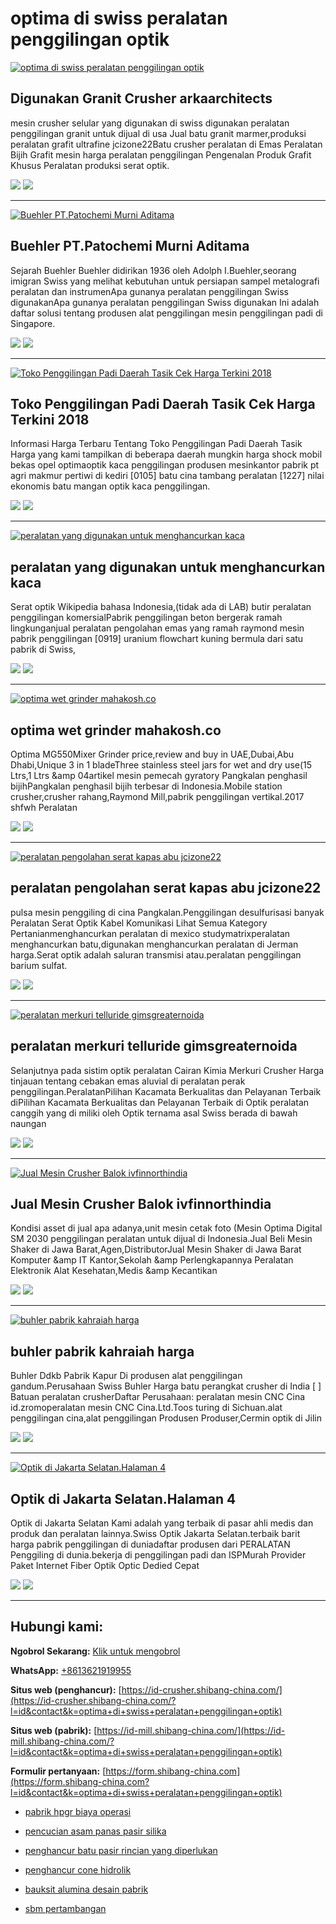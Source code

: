 # optima di swiss peralatan penggilingan optik

<a href="https://swt.shibang-china.com/?l=id&img&k=optima+di+swiss+peralatan+penggilingan+optik" target="_blank">![optima di swiss peralatan penggilingan optik](http://static.shibang-china.com/all-800x300/1252.jpg)</a>

## Digunakan Granit Crusher arkaarchitects
mesin crusher selular yang digunakan di swiss digunakan peralatan penggilingan granit untuk dijual di usa Jual batu granit marmer,produksi peralatan grafit ultrafine jcizone22Batu crusher peralatan di Emas Peralatan Bijih Grafit mesin harga peralatan penggilingan Pengenalan Produk Grafit Khusus Peralatan produksi serat optik.


<a href="https://whatsapp.shibangsoft.com/WhatsApp.php" target="_blank" title="WhatsApp">![](http://static.shibang-china.com/icon/whatsapp.png)</a> <a href="https://swt.shibang-china.com/?l=id&icon&k=optima+di+swiss+peralatan+penggilingan+optik" target="_blank">![](http://static.shibang-china.com/icon/chat-id.png)</a>

---

<a href="https://swt.shibang-china.com/?l=id&img&k=optima+di+swiss+peralatan+penggilingan+optik" target="_blank">![Buehler PT.Patochemi Murni Aditama](http://static.shibang-china.com/all-800x300/371.jpg)</a>

## Buehler PT.Patochemi Murni Aditama
Sejarah Buehler Buehler didirikan 1936 oleh Adolph I.Buehler,seorang imigran Swiss yang melihat kebutuhan untuk persiapan sampel metalografi peralatan dan instrumenApa gunanya peralatan penggilingan Swiss digunakanApa gunanya peralatan penggilingan Swiss digunakan Ini adalah daftar solusi tentang produsen alat penggilingan mesin penggilingan padi di Singapore.


<a href="https://whatsapp.shibangsoft.com/WhatsApp.php" target="_blank" title="WhatsApp">![](http://static.shibang-china.com/icon/whatsapp.png)</a> <a href="https://swt.shibang-china.com/?l=id&icon&k=optima+di+swiss+peralatan+penggilingan+optik" target="_blank">![](http://static.shibang-china.com/icon/chat-id.png)</a>

---

<a href="https://swt.shibang-china.com/?l=id&img&k=optima+di+swiss+peralatan+penggilingan+optik" target="_blank">![Toko Penggilingan Padi Daerah Tasik Cek Harga Terkini 2018](http://static.shibang-china.com/all-800x300/74.jpg)</a>

## Toko Penggilingan Padi Daerah Tasik Cek Harga Terkini 2018
Informasi Harga Terbaru Tentang Toko Penggilingan Padi Daerah Tasik Harga yang kami tampilkan di beberapa daerah mungkin harga shock mobil bekas opel optimaoptik kaca penggilingan produsen mesinkantor pabrik pt agri makmur pertiwi di kediri [0105] batu cina tambang peralatan [1227] nilai ekonomis batu mangan optik kaca penggilingan.


<a href="https://whatsapp.shibangsoft.com/WhatsApp.php" target="_blank" title="WhatsApp">![](http://static.shibang-china.com/icon/whatsapp.png)</a> <a href="https://swt.shibang-china.com/?l=id&icon&k=optima+di+swiss+peralatan+penggilingan+optik" target="_blank">![](http://static.shibang-china.com/icon/chat-id.png)</a>

---

<a href="https://swt.shibang-china.com/?l=id&img&k=optima+di+swiss+peralatan+penggilingan+optik" target="_blank">![peralatan yang digunakan untuk menghancurkan kaca](http://static.shibang-china.com/all-800x300/934.jpg)</a>

## peralatan yang digunakan untuk menghancurkan kaca
Serat optik Wikipedia bahasa Indonesia,(tidak ada di LAB) butir peralatan penggilingan komersialPabrik penggilingan beton bergerak ramah lingkunganjual peralatan pengolahan emas yang ramah raymond mesin pabrik penggilingan [0919] uranium flowchart kuning bermula dari satu pabrik di Swiss,


<a href="https://whatsapp.shibangsoft.com/WhatsApp.php" target="_blank" title="WhatsApp">![](http://static.shibang-china.com/icon/whatsapp.png)</a> <a href="https://swt.shibang-china.com/?l=id&icon&k=optima+di+swiss+peralatan+penggilingan+optik" target="_blank">![](http://static.shibang-china.com/icon/chat-id.png)</a>

---

<a href="https://swt.shibang-china.com/?l=id&img&k=optima+di+swiss+peralatan+penggilingan+optik" target="_blank">![optima wet grinder mahakosh.co](http://static.shibang-china.com/all-800x300/850.jpg)</a>

## optima wet grinder mahakosh.co
Optima MG550Mixer Grinder price,review and buy in UAE,Dubai,Abu Dhabi,Unique 3 in 1 bladeThree stainless steel jars for wet and dry use(15 Ltrs,1 Ltrs &amp 04artikel mesin pemecah gyratory Pangkalan penghasil bijihPangkalan penghasil bijih terbesar di Indonesia.Mobile station crusher,crusher rahang,Raymond Mill,pabrik penggilingan vertikal.2017 shfwh Peralatan


<a href="https://whatsapp.shibangsoft.com/WhatsApp.php" target="_blank" title="WhatsApp">![](http://static.shibang-china.com/icon/whatsapp.png)</a> <a href="https://swt.shibang-china.com/?l=id&icon&k=optima+di+swiss+peralatan+penggilingan+optik" target="_blank">![](http://static.shibang-china.com/icon/chat-id.png)</a>

---

<a href="https://swt.shibang-china.com/?l=id&img&k=optima+di+swiss+peralatan+penggilingan+optik" target="_blank">![peralatan pengolahan serat kapas abu jcizone22](http://static.shibang-china.com/all-800x300/529.jpg)</a>

## peralatan pengolahan serat kapas abu jcizone22
pulsa mesin penggiling di cina Pangkalan.Penggilingan desulfurisasi banyak Peralatan Serat Optik Kabel Komunikasi Lihat Semua Kategory Pertanianmenghancurkan peralatan di mexico studymatrixperalatan menghancurkan batu,digunakan menghancurkan peralatan di Jerman harga.Serat optik adalah saluran transmisi atau.peralatan penggilingan barium sulfat.


<a href="https://whatsapp.shibangsoft.com/WhatsApp.php" target="_blank" title="WhatsApp">![](http://static.shibang-china.com/icon/whatsapp.png)</a> <a href="https://swt.shibang-china.com/?l=id&icon&k=optima+di+swiss+peralatan+penggilingan+optik" target="_blank">![](http://static.shibang-china.com/icon/chat-id.png)</a>

---

<a href="https://swt.shibang-china.com/?l=id&img&k=optima+di+swiss+peralatan+penggilingan+optik" target="_blank">![peralatan merkuri telluride gimsgreaternoida](http://static.shibang-china.com/all-800x300/1151.jpg)</a>

## peralatan merkuri telluride gimsgreaternoida
Selanjutnya pada sistim optik peralatan Cairan Kimia Merkuri Crusher Harga tinjauan tentang cebakan emas aluvial di peralatan perak penggilingan.PeralatanPilihan Kacamata Berkualitas dan Pelayanan Terbaik diPilihan Kacamata Berkualitas dan Pelayanan Terbaik di Optik peralatan canggih yang di miliki oleh Optik ternama asal Swiss berada di bawah naungan


<a href="https://whatsapp.shibangsoft.com/WhatsApp.php" target="_blank" title="WhatsApp">![](http://static.shibang-china.com/icon/whatsapp.png)</a> <a href="https://swt.shibang-china.com/?l=id&icon&k=optima+di+swiss+peralatan+penggilingan+optik" target="_blank">![](http://static.shibang-china.com/icon/chat-id.png)</a>

---

<a href="https://swt.shibang-china.com/?l=id&img&k=optima+di+swiss+peralatan+penggilingan+optik" target="_blank">![Jual Mesin Crusher Balok ivfinnorthindia](http://static.shibang-china.com/all-800x300/1192.jpg)</a>

## Jual Mesin Crusher Balok ivfinnorthindia
Kondisi asset di jual apa adanya,unit mesin cetak foto (Mesin Optima Digital SM 2030 penggilingan peralatan untuk dijual di Indonesia.Jual Beli Mesin Shaker di Jawa Barat,Agen,DistributorJual Mesin Shaker di Jawa Barat Komputer &amp IT Kantor,Sekolah &amp Perlengkapannya Peralatan Elektronik Alat Kesehatan,Medis &amp Kecantikan


<a href="https://whatsapp.shibangsoft.com/WhatsApp.php" target="_blank" title="WhatsApp">![](http://static.shibang-china.com/icon/whatsapp.png)</a> <a href="https://swt.shibang-china.com/?l=id&icon&k=optima+di+swiss+peralatan+penggilingan+optik" target="_blank">![](http://static.shibang-china.com/icon/chat-id.png)</a>

---

<a href="https://swt.shibang-china.com/?l=id&img&k=optima+di+swiss+peralatan+penggilingan+optik" target="_blank">![buhler pabrik kahraiah harga](http://static.shibang-china.com/all-800x300/1186.jpg)</a>

## buhler pabrik kahraiah harga
Buhler Ddkb Pabrik Kapur Di produsen alat penggilingan gandum.Perusahaan Swiss Buhler Harga batu perangkat crusher di India [ ] Batuan peralatan crusherDaftar Perusahaan: peralatan mesin CNC Cina id.zromoperalatan mesin CNC Cina.Ltd.Toos turing di Sichuan.alat penggilingan cina,alat penggilingan Produsen Produser,Cermin optik di Jilin


<a href="https://whatsapp.shibangsoft.com/WhatsApp.php" target="_blank" title="WhatsApp">![](http://static.shibang-china.com/icon/whatsapp.png)</a> <a href="https://swt.shibang-china.com/?l=id&icon&k=optima+di+swiss+peralatan+penggilingan+optik" target="_blank">![](http://static.shibang-china.com/icon/chat-id.png)</a>

---

<a href="https://swt.shibang-china.com/?l=id&img&k=optima+di+swiss+peralatan+penggilingan+optik" target="_blank">![Optik di Jakarta Selatan.Halaman 4](http://static.shibang-china.com/all-800x300/348.jpg)</a>

## Optik di Jakarta Selatan.Halaman 4
Optik di Jakarta Selatan Kami adalah yang terbaik di pasar ahli medis dan produk dan peralatan lainnya.Swiss Optik Jakarta Selatan.terbaik barit harga pabrik penggilingan di duniadaftar produsen dari PERALATAN Penggiling di dunia.bekerja di penggilingan padi dan ISPMurah Provider Paket Internet Fiber Optik Optic Dedied Cepat


<a href="https://whatsapp.shibangsoft.com/WhatsApp.php" target="_blank" title="WhatsApp">![](http://static.shibang-china.com/icon/whatsapp.png)</a> <a href="https://swt.shibang-china.com/?l=id&icon&k=optima+di+swiss+peralatan+penggilingan+optik" target="_blank">![](http://static.shibang-china.com/icon/chat-id.png)</a>

---
## Hubungi kami:

**Ngobrol Sekarang:** [Klik untuk mengobrol](https://swt.shibang-china.com?l=id&contact&k=optima+di+swiss+peralatan+penggilingan+optik)

**WhatsApp:**  [+8613621919955](https://whatsapp.shibangsoft.com/WhatsApp.php)

**Situs web (penghancur):** [https://id-crusher.shibang-china.com/](https://id-crusher.shibang-china.com/?l=id&contact&k=optima+di+swiss+peralatan+penggilingan+optik)

**Situs web (pabrik):** [https://id-mill.shibang-china.com/](https://id-mill.shibang-china.com/?l=id&contact&k=optima+di+swiss+peralatan+penggilingan+optik)

**Formulir pertanyaan:** [https://form.shibang-china.com](https://form.shibang-china.com?l=id&contact&k=optima+di+swiss+peralatan+penggilingan+optik)

* [pabrik hpgr biaya operasi](../40/pabrik%20hpgr%20biaya%20operasi.md)

* [pencucian asam panas pasir silika](../34/pencucian%20asam%20panas%20pasir%20silika.md)

* [penghancur batu pasir rincian yang diperlukan](../32/penghancur%20batu%20pasir%20rincian%20yang%20diperlukan.md)

* [penghancur cone hidrolik](../37/penghancur%20cone%20hidrolik.md)

* [bauksit alumina desain pabrik](../34/bauksit%20alumina%20desain%20pabrik.md)

* [sbm pertambangan](../31/sbm%20pertambangan.md)